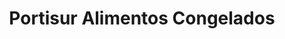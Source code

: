 ---
title: "Portisur Alimentos Congelados"
url: /montevideo/portisur-alimentos-congelados/
shop: comodidad
---